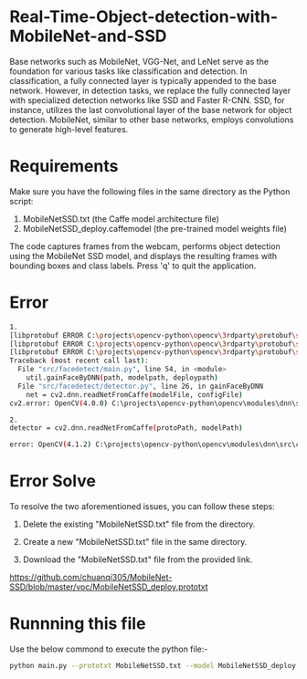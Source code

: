 # Real-Time-Object-detection-with-MobileNet-and-SSD
Base networks such as MobileNet, VGG-Net, and LeNet serve as the foundation for various tasks like classification and detection. In classification, a fully connected layer is typically appended to the base network. However, in detection tasks, we replace the fully connected layer with specialized detection networks like SSD and Faster R-CNN. SSD, for instance, utilizes the last convolutional layer of the base network for object detection. MobileNet, similar to other base networks, employs convolutions to generate high-level features.

# Requirements
Make sure you have the following files in the same directory as the Python script:

1. MobileNetSSD.txt (the Caffe model architecture file)
2. MobileNetSSD_deploy.caffemodel (the pre-trained model weights file)

The code captures frames from the webcam, performs object detection using the MobileNet SSD model, and displays the resulting frames with bounding boxes and class labels. Press 'q' to quit the application.

# Error
```sh
1.  
[libprotobuf ERROR C:\projects\opencv-python\opencv\3rdparty\protobuf\src\google\protobuf\text_format.cc:288] Error parsing text-format opencv_caffe.NetParameter: 2:1: Invalid control characters encountered in text.
[libprotobuf ERROR C:\projects\opencv-python\opencv\3rdparty\protobuf\src\google\protobuf\text_format.cc:288] Error parsing text-format opencv_caffe.NetParameter: 2:2: Interpreting non ascii codepoint 162.
[libprotobuf ERROR C:\projects\opencv-python\opencv\3rdparty\protobuf\src\google\protobuf\text_format.cc:288] Error parsing text-format opencv_caffe.NetParameter: 2:2: Expected identifier, got: ?
Traceback (most recent call last):
  File "src/facedetect/main.py", line 54, in <module>
    util.gainFaceByDNN(path, modelpath, deploypath)
  File "src/facedetect/detector.py", line 26, in gainFaceByDNN
    net = cv2.dnn.readNetFromCaffe(modelFile, configFile)
cv2.error: OpenCV(4.0.0) C:\projects\opencv-python\opencv\modules\dnn\src\caffe\caffe_io.cpp:1151: error: (-2:Unspecified error) FAILED: ReadProtoFromTextFile(param_file, param). Failed to parse NetParameter file: D:\project\python\IQA\src\facedetect\res10_300x300_ssd_iter_140000.caffemodel in function 'cv::dnn::ReadNetParamsFromTextFileOrDie'

2. 
detector = cv2.dnn.readNetFromCaffe(protoPath, modelPath)

error: OpenCV(4.1.2) C:\projects\opencv-python\opencv\modules\dnn\src\caffe\caffe_io.cpp:1121: error: (-2:Unspecified error) FAILED: fs.is_open(). Can't open "C:\Users\osama\Desktop\opencv-face-recognitio\face_detection_model\deploy.prototxt.txt" in function 'cv::dnn::ReadProtoFromTextFile
```

# Error Solve
To resolve the two aforementioned issues, you can follow these steps:

1. Delete the existing "MobileNetSSD.txt" file from the directory.

2. Create a new "MobileNetSSD.txt" file in the same directory.

3. Download the "MobileNetSSD.txt" file from the provided link.

https://github.com/chuanqi305/MobileNet-SSD/blob/master/voc/MobileNetSSD_deploy.prototxt

# Runnning this file
Use the below commond to execute the python file:- 
```sh
python main.py --prototxt MobileNetSSD.txt --model MobileNetSSD_deploy.caffemodel
```
